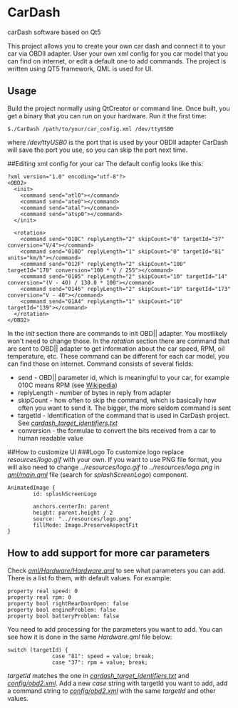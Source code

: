 # CarDash

carDash software based on Qt5

This project allows you to create your own car dash and connect it to your car via OBDII adapter.
User your own xml config for you car model that you can find on internet, or edit a default one to add commands.
The project is written using QT5 framework, QML is used for UI.

## Usage
Build the project normally using QtCreator or command line. Once built, you get a binary that you can run on your hardware.
Run it the first time:

    $./CarDash /path/to/your/car_config.xml /dev/ttyUSB0
where  */dev/ttyUSB0* is the port that is used by your OBDII adapter
CarDash will save the port you use, so you can skip the port next time.

##Editing xml config for your car
The default config looks like this:


    ?xml version="1.0" encoding="utf-8"?>
    <OBD2>
      <init>
        <command send="atl0"></command>
        <command send="ate0"></command>
        <command send="atal"></command>
        <command send="atsp0"></command>
      </init>

      <rotation>
        <command send="010C" replyLength="2" skipCount="0" targetId="37" conversion="V/4"></command>
        <command send="010D" replyLength="1" skipCount="0" targetId="81" units="km/h"></command>
        <command send="012F" replyLength="2" skipCount="100" targetId="170" conversion="100 * V / 255"></command>
        <command send="0105" replyLength="2" skipCount="10" targetId="14" conversion="(V - 40) / 130.0 * 100"></command>
        <command send="0146" replyLength="2" skipCount="10" targetId="173" conversion="V - 40"></command>
        <command send="01A4" replyLength="1" skipCount="10" targetId="139"></command>
      </rotation>
    </OBD2>
In the *init* section there are commands to init OBD|| adapter. You mostlikely won't need to change those.
In the *rotation* section there are command that are sent to OBD|| adapter to get information about the car speed, RPM, oil temperature, etc. These command can be different for each car model, you can find those on internet.
Command consists of several fields:
- send - OBD|| parameter id,  which is meaningful to your car, for example 010C means RPM (see [Wikipedia](https://ru.wikipedia.org/wiki/OBD-II_PIDs "Wikipedia"))
- replyLength - number of bytes in reply from adapter
- skipCount - how often to skip the command, which is basically how often you want to send it. The bigger, the more seldom command is sent
- targetId - Identification of the command that is used in CarDash project. See [*cardash_target_identifiers.txt*](config/cardash_target_identifiers.txt)
- conversion - the formulae to convert the bits received from a car to human readable value

##How to customize UI
###Logo
To customize logo replace *resources/logo.gif*  with your own.
If you want to use PNG file format, you will also need to change *../resources/logo.gif* to  *../resources/logo.png* in [*qml/main.qml*](qml/main.qml) file (search for *splashScreenLogo*) component.

    AnimatedImage {
            id: splashScreenLogo

            anchors.centerIn: parent
            height: parent.height / 2
            source: "../resources/logo.png"
            fillMode: Image.PreserveAspectFit
    }

## How to add support for more car parameters
Check [*qml/Hardware/Hardware.qml*](qml/Hardware/Hardware.qml) to see what parameters you can add. There is a list fo them, with default values. For example:

    property real speed: 0
    property real rpm: 0
    property bool rightRearDoorOpen: false
    property bool engineProblem: false
    property bool batteryProblem: false

You need to add processing for the parameters you want to add. You can see how it is done in the same *Hardware.qml* file below:

    switch (targetId) {
                  case "81": speed = value; break;
                  case "37": rpm = value; break;

*targetId* matches the one in [*cardash_target_identifiers.txt*](config/cardash_target_identifiers.txt) and [*config/obd2.xml*](config/obd2.xml). Add a new *case* string with targetId you want to add, add a command string to [*config/obd2.xml*](config/obd2.xml) with the same *targetId* and other values.
